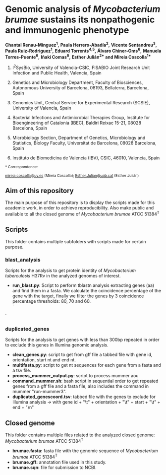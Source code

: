 # Genomic analysis of _Mycobacterium brumae_ sustains its nonpathogenic and immunogenic phenotype  
__Chantal Renau-Mínguez<sup>1</sup>,__ 
__Paula Herrero-Abadía<sup>2</sup>,__ 
__Vicente Sentandreu<sup>3</sup>,__ 
__Paula Ruiz-Rodriguez<sup>1</sup>,__ 
__Eduard Torrents<sup>4,5</sup>,__ 
__Álvaro Chiner-Oms<sup>6</sup>,__ 
__Manuela Torres-Puente<sup>6</sup>,__ 
__Iñaki Comas<sup>6</sup>,__ 
__Esther Julián<sup>2*</sup>__
__and Mireia Coscolla<sup>1*</sup>__
<br>
<sub>

1. I<sup>2</sup>SysBio, University of Valencia-CSIC, FISABIO Joint Research Unit Infection and Public Health, Valencia, Spain  

2. Genetics and Microbiology Department, Faculty of Biosciences, Autonomous University of Barcelona, 08193, Bellaterra, Barcelona, Spain 

3. Genomics Unit, Central Service for Experimental Research (SCSIE), University of Valencia, Spain  

4. Bacterial Infections and Antimicrobial Therapies Group, Institute for Bioengineering of Catalonia (IBEC), Baldiri Reixac 15-21, 08028 Barcelona, Spain  

5. Microbiology Section, Department of Genetics, Microbiology and Statistics, Biology Faculty, Universitat de Barcelona, 08028 Barcelona, Spain  

6. Instituto de Biomedicina de Valencia (IBV), CSIC, 46010, Valencia, Spain  </sub>

<sub> * Correspondence:  <sub>

<sub> mireia.coscolla@uv.es (Mireia Coscolla); Esther.Julian@uab.cat (Esther Julián) <sub>

## Aim of  this repository
The main purpose of this repository is to display the scripts made for this academic work, in order to achieve reproducibility. Also  make public and available to all the closed genome of *Mycobacterium brumae* ATCC 51384<sup>T</sup>  

## Scripts
This folder contains multiple subfolders with scripts made for certain purpose.
### blast_analysis  
Scripts for the analysis to get protein identity of *Mycobacterium tuberculosis* H37Rv in the analyzed genomes of interest. 
- __run_blast.py__: Script to perform tblastn analysis extracting genes (aa) and find them in a fasta. We calculate the coincidence percentage of the gene with the target, finally we filter the genes by 3 coincidence percentage thresholds: 80, 70 and 60.  
`

`
### duplicated_genes  
Scripts for the analysis to get genes with less than 300bp repeated in order to exclude this genes in Illumina genomic analysis. 
- __clean_genes.py__: script to get from gff file a tabbed file with gene id, orientation, start nt and end nt.
- __multifasta.py__: script to get nt sequences for each gene from a fasta and a tsv file.  
- __process_mummer_output.py__: script to process mummer aou
- __command_mummer.sh__: bash script in sequential order to get repeated genes from a gff file and a fasta file, also includes the command in mummer "run-mummer3".
- __duplicated_genescoord.tsv__: tabbed file with the genes to exclude for Illumina analysis -> with gene id + "\t" + orientation + "\t" + start + "\t" + end + "\n"

## Closed genome
This folder contains multiple files related to the analyzed closed genome: *Mycobacterium brumae* ATCC 51384<sup>T</sup>  

- __brumae.fasta:__ fasta file with the genomic sequence of *Mycobacterium brumae* ATCC 51384<sup>T</sup>  
- __brumae.gff:__ annotation file used in this study.  
- __brumae.sqn:__ file for submission to NCBI.  